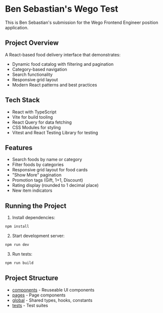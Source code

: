 # Ben Sebastian's Wego Test

This is Ben Sebastian's submission for the Wego Frontend Engineer position application.

## Project Overview

A React-based food delivery interface that demonstrates:
- Dynamic food catalog with filtering and pagination
- Category-based navigation
- Search functionality
- Responsive grid layout
- Modern React patterns and best practices

## Tech Stack

- React with TypeScript
- Vite for build tooling
- React Query for data fetching
- CSS Modules for styling
- Vitest and React Testing Library for testing

## Features

- Search foods by name or category
- Filter foods by categories
- Responsive grid layout for food cards
- "Show More" pagination
- Promotion tags (Gift, 1+1, Discount)
- Rating display (rounded to 1 decimal place)
- New item indicators

## Running the Project

1. Install dependencies:
```bash
npm install
```

2. Start development server:
```bash
npm run dev
```

3. Run tests:
```bash
npm run build
```

## Project Structure

- [components](src/components/) - Reuseable UI components
- [pages](src/pages/) - Page components
- [global](src/global/) - Shared types, hooks, constants
- [tests](src/tests/) - Test suites
